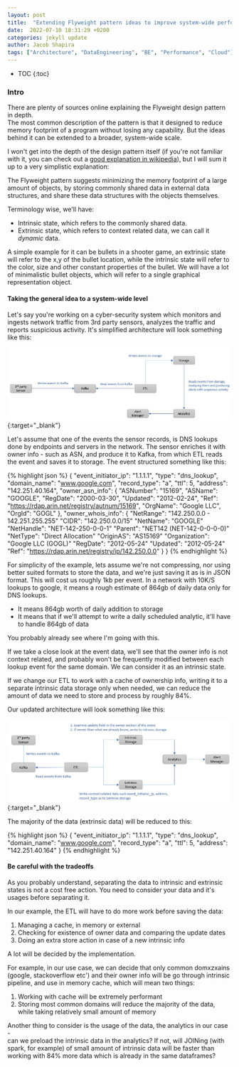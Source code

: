 ```yaml
---
layout: post
title:  "Extending Flyweight pattern ideas to improve system-wide performance and reduce costs" 
date:  2022-07-10 18:31:29 +0200
categories: jekyll update
author: Jacob Shapira
tags: ["Architecture", "DataEngineering", "BE", "Performance", "Cloud"]
---
```


* TOC
{:toc}

### Intro
There are plenty of sources online explaining the Flyweight design pattern in depth.  
The most common description of the pattern is that it designed to reduce memory footprint of a program without losing any capability.
But the ideas behind it can be extended to a broader, system-wide scale.

I won't get into the depth of the design pattern itself (if you're not familiar with it, you can check out a <a href="https://en.wikipedia.org/wiki/Flyweight_pattern" target="_blank">good explanation in wikipedia</a>),
but I will sum it up to a very simplistic explanation:  

The Flyweight pattern suggests minimizing the memory footprint of a large amount of objects, by storing commonly shared data in external data structures,
and share these data structures with the objects themselves.

Terminology wise, we'll have:

- Intrinsic state, which refers to the commonly shared data.
- Extrinsic state, which refers to context related data, we can call it <i>dynamic</i> data.

A simple example for it can be bullets in a shooter game,
an extrinsic state will refer to the x,y of the bullet location, while the intrinsic state will refer to the color, size and other constant properties of the bullet.
We will have a lot of minimalistic bullet objects, which will refer to a single graphical representation object.


#### Taking the general idea to a system-wide level
Let's say you're working on a cyber-security system which monitors and ingests network traffic from 3rd party sensors, analyzes the traffic and reports suspicious activity.
It's simplified architecture will look something like this:

[![Simplified Ingesting flow](/assets/post-images/2022-08-10-flyweight/simplified-event-ingestion.JPG)](/assets/post-images/2022-08-10-flyweight/simplified-event-ingestion.JPG){:target="_blank"}

Let's assume that one of the events the sensor records, is DNS lookups done by endpoints and servers in the network.
The sensor enriches it with owner info - such as ASN, and produce it to Kafka, from which ETL reads the event and saves it to storage.
The event structured something like this:

{% highlight json %}
{
  "event_initiator_ip": "1.1.1.1",
  "type": "dns_lookup",
  "domain_name": "www.google.com",
  "record_type": "a",
  "ttl": 5,
  "address": "142.251.40.164",
  "owner_asn_info": {
    "ASNumber": "15169",
    "ASName": "GOOGLE",
    "RegDate": "2000-03-30",
    "Updated": "2012-02-24", 
    "Ref": "https://rdap.arin.net/registry/autnum/15169",
    "OrgName": "Google LLC",
    "OrgId": "GOGL"
  },
  "owner_whois_info": {
    "NetRange":       "142.250.0.0 - 142.251.255.255"
    "CIDR":           "142.250.0.0/15"
    "NetName":        "GOOGLE"
    "NetHandle":      "NET-142-250-0-0-1"
    "Parent":         "NET142 (NET-142-0-0-0-0)"
    "NetType":        "Direct Allocation"
    "OriginAS":       "AS15169"
    "Organization":   "Google LLC (GOGL)"
    "RegDate":        "2012-05-24"
    "Updated":        "2012-05-24"
    "Ref":            "https://rdap.arin.net/registry/ip/142.250.0.0"
  }
}
{% endhighlight %}

For simplicity of the example, lets assume we're not compressing, nor using better suited formats to store the data,
and we're just saving it as is in JSON format. This will cost us roughly 1kb per event.
In a network with 10K/S lookups to google, it means a rough estimate of 864gb of daily data only for DNS lookups.

* It means 864gb worth of daily addition to storage
* It means that if we'll attempt to write a daily scheduled analytic, it'll have to handle 864gb of data

You probably already see where I'm going with this.

If we take a close look at the event data, we'll see that the owner info is not context related, and probably won't be frequently modified
between each lookup event for the same domain. We can consider it as an intrinsic state.

If we change our ETL to work with a cache of ownership info, writing it to a separate intrinsic data storage only when needed,
we can reduce the amount of data we need to store and process by roughly 84%.

Our updated architecture will look something like this:

[![Updated Architecture](/assets/post-images/2022-08-10-flyweight/intrinsic-extrinsic-storage-arch.JPG)](/assets/post-images/2022-08-10-flyweight/intrinsic-extrinsic-storage-arch.JPG){:target="_blank"}

The majority of the data (extrinsic data) will be reduced to this:

{% highlight json %}
{
  "event_initiator_ip": "1.1.1.1",
  "type": "dns_lookup",
  "domain_name": "www.google.com",
  "record_type": "a",
  "ttl": 5,
  "address": "142.251.40.164"
}
{% endhighlight %}


#### Be careful with the tradeoffs
As you probably understand, separating the data to intrinsic and extrinsic states is not a cost free action.
You need to consider your data and it's usages before separating it.

In our example, the ETL will have to do more work before saving the data:
1. Managing a cache, in memory or external
2. Checking for existence of owner data and comparing the update dates
3. Doing an extra store action in case of a new intrinsic info

A lot will be decided by the implementation.

For example,
in our use case, we can decide that only common domxzxains (google, stackoverflow etc') and their owner info will be go through intrinsic pipeline, and use in memory cache,
which will mean two things:

1. Working with cache will be extremely performant
2. Storing most common domains will reduce the majority of the data, while taking relatively small amount of memory

Another thing to consider is the usage of the data, the analytics in our case -   
can we preload the intrinsic data in the analytics? If not, will JOINing (with spark, for example) of small amount of intrinsic data
will be faster than working with 84% more data which is already in the same dataframes?